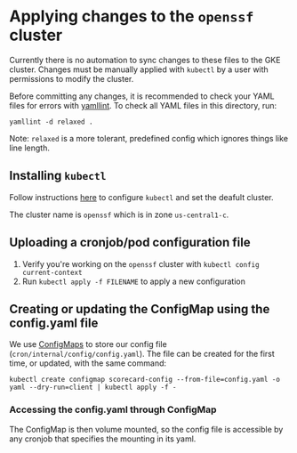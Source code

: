 # Applying changes to the `openssf` cluster

Currently there is no automation to sync changes to these files to the GKE cluster.
Changes must be manually applied with `kubectl` by a user with permissions to modify the cluster.

Before committing any changes, it is recommended to check your YAML files for errors with [yamllint](yamllint.readthedocs.io). To check all YAML files in this directory, run:
```
yamllint -d relaxed .
```
Note: `relaxed` is a more  tolerant, predefined config which ignores things like line length.

## Installing `kubectl`

Follow instructions
[here](https://cloud.google.com/kubernetes-engine/docs/how-to/cluster-access-for-kubectl)
to configure `kubectl` and set the deafult cluster.

The cluster name is `openssf` which is in zone `us-central1-c`.

## Uploading a cronjob/pod configuration file

1. Verify you're working on the `openssf` cluster with `kubectl config current-context`
2. Run `kubectl apply -f FILENAME` to apply a new configuration


## Creating or updating the ConfigMap using the config.yaml file

We use [ConfigMaps](https://kubernetes.io/docs/concepts/configuration/configmap/) to store our config file (`cron/internal/config/config.yaml`).
The file can be created for the first time, or updated, with the same command:
```
kubectl create configmap scorecard-config --from-file=config.yaml -o yaml --dry-run=client | kubectl apply -f -
```

### Accessing the config.yaml through ConfigMap 
The ConfigMap is then volume mounted, so the config file is accessible by any cronjob that specifies the mounting in its yaml.
